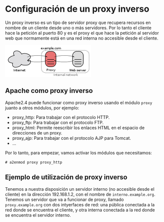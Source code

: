 # Configuración de un proxy inverso

 Un proxy inverso es un tipo de servidor proxy que recupera recursos en nombre de un cliente desde uno o más servidores. Por lo tanto el cliente hace la petición al puerto 80 y es el proxy el que hace la petición al servidor web que normamente está en una red interna no accesible desde el cliente.

 ![proxy](img/proxy.png)

## Apache como proxy inverso

Apache2.4 puede funcionar como proxy inverso usando el módulo `proxy` juanto a otros módulos, por ejemplo:

* proxy_http: Para trabajar con el protocolo HTTP.
* proxy_ftp: Para trabajar con el protocolo FTP.
* proxy_html: Permite reescribir los enlaces HTML en el espacio de direcciones de un proxy.
* proxy_ajp: Para trabajar con el protocolo AJP para Tomcat.
* ...

Por lo tanto, para empezar, vamos activar los módulos que necesitamos:

	# a2enmod proxy proxy_http

## Ejemplo de utilización de proxy inverso

Tenemos a nuestra disposición un servidor interno (no accesible desde el cliente) en la dirección 192.168.1.2, con el nombre de `interno.example.org`. Tenemos un servidor que va a funcionar de proxy, llamado `proxy.example.org` con dos intyerfaces de red: una pública conectada a la red donde se encuentra el cliente, y otra interna conectada a la red donde se encuentra el servidor interno.